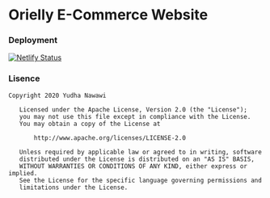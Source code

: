 # Orielly E-Commerce Website

### Deployment
[![Netlify Status](https://api.netlify.com/api/v1/badges/db2637e3-0f58-4631-a50c-ffc455074517/deploy-status)](https://app.netlify.com/sites/orielly/deploys)

### Lisence
```
Copyright 2020 Yudha Nawawi

   Licensed under the Apache License, Version 2.0 (the "License");
   you may not use this file except in compliance with the License.
   You may obtain a copy of the License at

       http://www.apache.org/licenses/LICENSE-2.0

   Unless required by applicable law or agreed to in writing, software
   distributed under the License is distributed on an "AS IS" BASIS,
   WITHOUT WARRANTIES OR CONDITIONS OF ANY KIND, either express or implied.
   See the License for the specific language governing permissions and
   limitations under the License.
```
